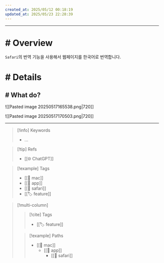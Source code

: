 ```yaml
---
created_at: 2025/05/12 00:18:19
updated_at: 2025/05/23 22:28:39
---
```

---

# # Overview

`Safari`의 번역 기능을 사용해서 웹페이지를 한국어로 번역합니다.

# # Details

## # What do?

![[Pasted image 20250517165538.png|720]]

![[Pasted image 20250517170503.png|720]]

---

> [!info] Keywords
> - ...

> [!tip] Refs
> - [[🌐 ChatGPT]]

> [!example] Tags
> - [[🔖 mac]]
> - [[🔖 app]]
> - [[🔖 safari]]
> - [[🏷️ feature]]

> [!multi-column]
>
>> [!cite] Tags
>> - [[🏷️ feature]]
>
>> [!example] Paths
>> - [[🔖 mac]]
>>   - [[🔖 app]]
>>     - [[🔖 safari]]
